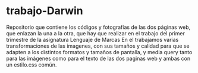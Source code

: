 # trabajo-Darwin
Repositorio que contiene los códigos y fotografías de las dos páginas web, que enlazan la una a la otra, que hay que realizar en el trabajo del primer trimestre de la asignatura Lenguaje de Marcas En el trabajamos varias transformaciones de las imagenes, con sus tamaños y calidad para que se adapten a los distintos formatos y tamaños de pantalla, y media query tanto para las imágenes como para el texto de las dos paginas web y ambas con un estilo.css común.
